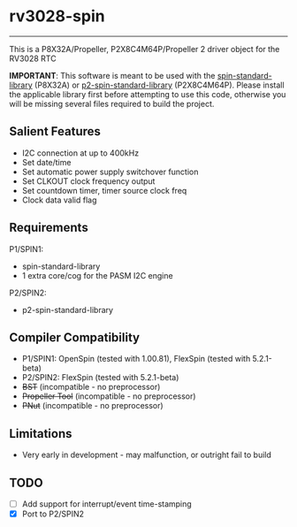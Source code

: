 # rv3028-spin
-------------

This is a P8X32A/Propeller, P2X8C4M64P/Propeller 2 driver object for the RV3028 RTC

**IMPORTANT**: This software is meant to be used with the [spin-standard-library](https://github.com/avsa242/spin-standard-library) (P8X32A) or [p2-spin-standard-library](https://github.com/avsa242/p2-spin-standard-library) (P2X8C4M64P). Please install the applicable library first before attempting to use this code, otherwise you will be missing several files required to build the project.

## Salient Features

* I2C connection at up to 400kHz
* Set date/time
* Set automatic power supply switchover function
* Set CLKOUT clock frequency output
* Set countdown timer, timer source clock freq
* Clock data valid flag

## Requirements

P1/SPIN1:

* spin-standard-library
* 1 extra core/cog for the PASM I2C engine

P2/SPIN2:

* p2-spin-standard-library

## Compiler Compatibility

* P1/SPIN1: OpenSpin (tested with 1.00.81), FlexSpin (tested with 5.2.1-beta)
* P2/SPIN2: FlexSpin (tested with 5.2.1-beta)
* ~~BST~~ (incompatible - no preprocessor)
* ~~Propeller Tool~~ (incompatible - no preprocessor)
* ~~PNut~~ (incompatible - no preprocessor)

## Limitations

* Very early in development - may malfunction, or outright fail to build

## TODO

- [ ] Add support for interrupt/event time-stamping
- [x] Port to P2/SPIN2
